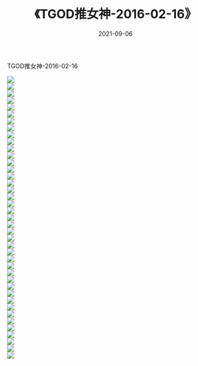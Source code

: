﻿---
layout: post
title:  《TGOD推女神-2016-02-16》
date:   2021-09-06
img: http://img.660000.xyz/Sharelink/网络美图/2021/TGOD推女神-2016-02-16/000.jpg
categories: [美女, 清纯, 唯美]
---

TGOD推女神-2016-02-16

  ![](http://img.660000.xyz/Sharelink/网络美图/2021/TGOD推女神-2016-02-16/001.jpg) <br> ![](http://img.660000.xyz/Sharelink/网络美图/2021/TGOD推女神-2016-02-16/002.jpg) <br> ![](http://img.660000.xyz/Sharelink/网络美图/2021/TGOD推女神-2016-02-16/003.jpg) <br> ![](http://img.660000.xyz/Sharelink/网络美图/2021/TGOD推女神-2016-02-16/004.jpg) <br> ![](http://img.660000.xyz/Sharelink/网络美图/2021/TGOD推女神-2016-02-16/005.jpg) <br> ![](http://img.660000.xyz/Sharelink/网络美图/2021/TGOD推女神-2016-02-16/006.jpg) <br> ![](http://img.660000.xyz/Sharelink/网络美图/2021/TGOD推女神-2016-02-16/007.jpg) <br> ![](http://img.660000.xyz/Sharelink/网络美图/2021/TGOD推女神-2016-02-16/008.jpg) <br> ![](http://img.660000.xyz/Sharelink/网络美图/2021/TGOD推女神-2016-02-16/009.jpg) <br> ![](http://img.660000.xyz/Sharelink/网络美图/2021/TGOD推女神-2016-02-16/010.jpg) <br> ![](http://img.660000.xyz/Sharelink/网络美图/2021/TGOD推女神-2016-02-16/011.jpg) <br> ![](http://img.660000.xyz/Sharelink/网络美图/2021/TGOD推女神-2016-02-16/012.jpg) <br> ![](http://img.660000.xyz/Sharelink/网络美图/2021/TGOD推女神-2016-02-16/013.jpg) <br> ![](http://img.660000.xyz/Sharelink/网络美图/2021/TGOD推女神-2016-02-16/014.jpg) <br> ![](http://img.660000.xyz/Sharelink/网络美图/2021/TGOD推女神-2016-02-16/015.jpg) <br> ![](http://img.660000.xyz/Sharelink/网络美图/2021/TGOD推女神-2016-02-16/016.jpg) <br> ![](http://img.660000.xyz/Sharelink/网络美图/2021/TGOD推女神-2016-02-16/017.jpg) <br> ![](http://img.660000.xyz/Sharelink/网络美图/2021/TGOD推女神-2016-02-16/018.jpg) <br> ![](http://img.660000.xyz/Sharelink/网络美图/2021/TGOD推女神-2016-02-16/019.jpg) <br> ![](http://img.660000.xyz/Sharelink/网络美图/2021/TGOD推女神-2016-02-16/020.jpg) <br> ![](http://img.660000.xyz/Sharelink/网络美图/2021/TGOD推女神-2016-02-16/021.jpg) <br> ![](http://img.660000.xyz/Sharelink/网络美图/2021/TGOD推女神-2016-02-16/022.jpg) <br> ![](http://img.660000.xyz/Sharelink/网络美图/2021/TGOD推女神-2016-02-16/023.jpg) <br> ![](http://img.660000.xyz/Sharelink/网络美图/2021/TGOD推女神-2016-02-16/024.jpg) <br> ![](http://img.660000.xyz/Sharelink/网络美图/2021/TGOD推女神-2016-02-16/025.jpg) <br> ![](http://img.660000.xyz/Sharelink/网络美图/2021/TGOD推女神-2016-02-16/026.jpg) <br> ![](http://img.660000.xyz/Sharelink/网络美图/2021/TGOD推女神-2016-02-16/027.jpg) <br> ![](http://img.660000.xyz/Sharelink/网络美图/2021/TGOD推女神-2016-02-16/028.jpg) <br> ![](http://img.660000.xyz/Sharelink/网络美图/2021/TGOD推女神-2016-02-16/029.jpg) <br> ![](http://img.660000.xyz/Sharelink/网络美图/2021/TGOD推女神-2016-02-16/030.jpg) <br> ![](http://img.660000.xyz/Sharelink/网络美图/2021/TGOD推女神-2016-02-16/031.jpg) <br> ![](http://img.660000.xyz/Sharelink/网络美图/2021/TGOD推女神-2016-02-16/032.jpg) <br> ![](http://img.660000.xyz/Sharelink/网络美图/2021/TGOD推女神-2016-02-16/033.jpg) <br> ![](http://img.660000.xyz/Sharelink/网络美图/2021/TGOD推女神-2016-02-16/034.jpg) <br> ![](http://img.660000.xyz/Sharelink/网络美图/2021/TGOD推女神-2016-02-16/035.jpg) <br> ![](http://img.660000.xyz/Sharelink/网络美图/2021/TGOD推女神-2016-02-16/036.jpg) <br> ![](http://img.660000.xyz/Sharelink/网络美图/2021/TGOD推女神-2016-02-16/037.jpg) <br> ![](http://img.660000.xyz/Sharelink/网络美图/2021/TGOD推女神-2016-02-16/038.jpg) <br> ![](http://img.660000.xyz/Sharelink/网络美图/2021/TGOD推女神-2016-02-16/039.jpg) <br> ![](http://img.660000.xyz/Sharelink/网络美图/2021/TGOD推女神-2016-02-16/040.jpg) <br> ![](http://img.660000.xyz/Sharelink/网络美图/2021/TGOD推女神-2016-02-16/041.jpg) <br>